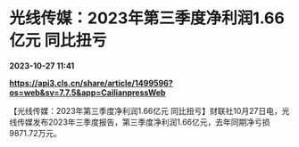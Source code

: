 # 光线传媒：2023年第三季度净利润1.66亿元 同比扭亏

**2023-10-27 11:41**

**https://api3.cls.cn/share/article/1499596?os=web&sv=7.7.5&app=CailianpressWeb**

【光线传媒：2023年第三季度净利润1.66亿元 同比扭亏】财联社10月27日电，光线传媒发布2023年三季度报告，第三季度净利润1.66亿元，去年同期净亏损9871.72万元。